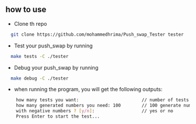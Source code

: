 
## how to use

- Clone th repo
```bash
  git clone https://github.com/mohammedhrima/Push_swap_Tester tester
```

- Test your push_swap by running 
```bash
  make tests -C ./tester
```

- Debug your push_swap by running 
```bash
  make debug -C ./tester
```


- when running the program, you will get the following outputs:
```bash
    how many tests you want:                        // number of tests 
    how many generated numbers you need: 100        // 100 generate number
    with negative numbers ? [y/n]:                  // yes or no
    Press Enter to start the test...
```


    

